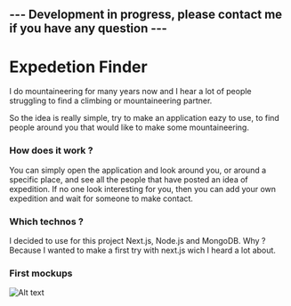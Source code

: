 ## --- Development in progress, please contact me if you have any question ---

# Expedetion Finder

I do mountaineering for many years now and I hear a lot of people struggling to find a climbing or mountaineering partner.

So the idea is really simple, try to make an application eazy to use, to find people around you that would like to make some mountaineering.

### How does it work ? 

You can simply open the application and look around you, or around a specific place, and see all the people that have posted an idea of expedition.
If no one look interesting for you, then you can add your own expedition and wait for someone to make contact.

### Which technos ?

I decided to use for this project Next.js, Node.js and MongoDB. Why ? Because I wanted to make a first try with next.js wich I heard a lot about.

### First mockups

![Alt text](https://res.cloudinary.com/matetlot/image/upload/v1642154249/samples/mockup_mtomkw.png "mockups")
